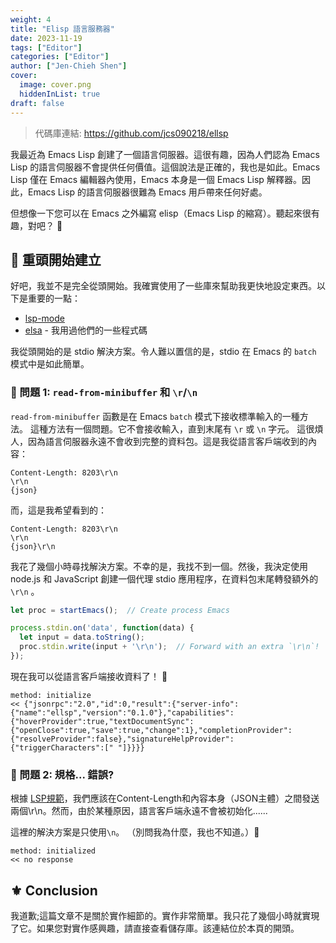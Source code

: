 ```yaml
---
weight: 4
title: "Elisp 語言服務器"
date: 2023-11-19
tags: ["Editor"]
categories: ["Editor"]
author: ["Jen-Chieh Shen"]
cover:
  image: cover.png
  hiddenInList: true
draft: false
---
```


> 代碼庫連結: https://github.com/jcs090218/ellsp

我最近為 Emacs Lisp 創建了一個語言伺服器。這很有趣，因為人們認為 Emacs Lisp
的語言伺服器不會提供任何價值。這個說法是正確的，我也是如此。Emacs Lisp 僅在
Emacs 編輯器內使用，Emacs 本身是一個 Emacs Lisp 解釋器。因此，Emacs Lisp
的語言伺服器很難為 Emacs 用戶帶來任何好處。

但想像一下您可以在 Emacs 之外編寫 elisp（Emacs Lisp 的縮寫）。聽起來很有趣，對吧？ 🤔

## 🔰 重頭開始建立

好吧，我並不是完全從頭開始。我確實使用了一些庫來幫助我更快地設定東西。以下是重要的一點：

- [lsp-mode](https://github.com/emacs-lsp/lsp-mode)
- [elsa](https://github.com/emacs-elsa/Elsa) - 我用過他們的一些程式碼

我從頭開始的是 stdio 解決方案。令人難以置信的是，stdio 在 Emacs 的 `batch` 模式中是如此簡單。

### 💫 問題 1: `read-from-minibuffer` 和 `\r`/`\n`

`read-from-minibuffer` 函數是在 Emacs `batch` 模式下接收標準輸入的一種方法。
這種方法有一個問題。它不會接收輸入，直到末尾有 `\r` 或 `\n` 字元。
這很煩人，因為語言伺服器永遠不會收到完整的資料包。這是我從語言客戶端收到的內容：

```
Content-Length: 8203\r\n
\r\n
{json}
```

而，這是我希望看到的：

```
Content-Length: 8203\r\n
\r\n
{json}\r\n
```

我花了幾個小時尋找解決方案。不幸的是，我找不到一個。然後，我決定使用 node.js 和 JavaScript 創建一個代理 stdio 應用程序，在資料包末尾轉發額外的 `\r\n` 。

```js
let proc = startEmacs();  // Create process Emacs

process.stdin.on('data', function(data) {
  let input = data.toString();
  proc.stdin.write(input + '\r\n');  // Forward with an extra `\r\n`!
});
```

現在我可以從語言客戶端接收資料了！ 🚀

```
method: initialize
<< {"jsonrpc":"2.0","id":0,"result":{"server-info":{"name":"ellsp","version":"0.1.0"},"capabilities":{"hoverProvider":true,"textDocumentSync":{"openClose":true,"save":true,"change":1},"completionProvider":{"resolveProvider":false},"signatureHelpProvider":{"triggerCharacters":[" "]}}}}
```

### 💫 問題 2: 規格... 錯誤?

根據 [LSP規範][]，我們應該在Content-Length和內容本身（JSON主體）之間發送兩個\r\n。然而，由於某種原因，語言客戶端永遠不會被初始化......

這裡的解決方案是只使用`\n`。 （別問我為什麼，我也不知道。）🤔

```
method: initialized
<< no response
```

## ⚜ Conclusion

我道歉;這篇文章不是關於實作細節的。實作非常簡單。我只花了幾個小時就實現了它。如果您對實作感興趣，請直接查看儲存庫。該連結位於本頁的開頭。


[LSP規範]: https://microsoft.github.io/language-server-protocol/specifications/lsp/3.17/specification/


